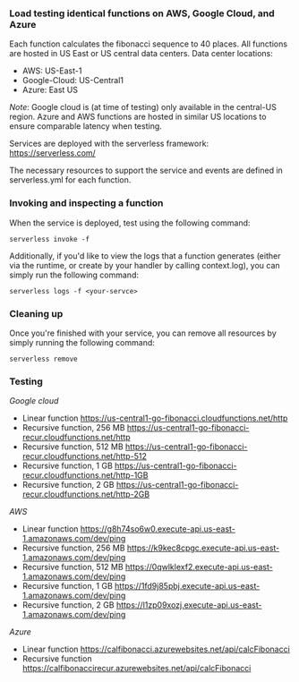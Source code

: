 ### Load testing identical functions on AWS, Google Cloud, and Azure

Each function calculates the fibonacci sequence to 40 places. All functions are hosted in US East or US central data centers. Data center locations:

* AWS: US-East-1
* Google-Cloud: US-Central1 
* Azure: East US

*Note*: Google cloud is (at time of testing) only available in the central-US region. Azure and AWS functions are hosted in similar US locations to ensure comparable latency when testing.   

Services are deployed with the serverless framework: https://serverless.com/ 

The necessary resources to support the service and events are defined in serverless.yml for each function.

### Invoking and inspecting a function

When the service is deployed, test using the following command:

```shell
serverless invoke -f 
```

Additionally, if you'd like to view the logs that a function generates (either via the runtime, or create by your handler by calling context.log), you can simply run the following command:

```shell
serverless logs -f <your-servce>
```

### Cleaning up

Once you're finished with your service, you can remove all resources by simply running the following command:

```shell
serverless remove
```

### Testing

*Google cloud* 
* Linear function https://us-central1-go-fibonacci.cloudfunctions.net/http
* Recursive function, 256 MB https://us-central1-go-fibonacci-recur.cloudfunctions.net/http
* Recursive function, 512 MB https://us-central1-go-fibonacci-recur.cloudfunctions.net/http-512
* Recursive function, 1 GB https://us-central1-go-fibonacci-recur.cloudfunctions.net/http-1GB
* Recursive function, 2 GB https://us-central1-go-fibonacci-recur.cloudfunctions.net/http-2GB

*AWS*
* Linear function https://g8h74so6w0.execute-api.us-east-1.amazonaws.com/dev/ping
* Recursive function, 256 MB https://k9kec8cpgc.execute-api.us-east-1.amazonaws.com/dev/ping
* Recursive function, 512 MB https://0qwlklexf2.execute-api.us-east-1.amazonaws.com/dev/ping
* Recursive function, 1 GB https://1fd9j85pbj.execute-api.us-east-1.amazonaws.com/dev/ping
* Recursive function, 2 GB https://l1zp09xozj.execute-api.us-east-1.amazonaws.com/dev/ping

*Azure* 
* Linear function https://calfibonacci.azurewebsites.net/api/calcFibonacci
* Recursive function https://calfibonaccirecur.azurewebsites.net/api/calcFibonacci